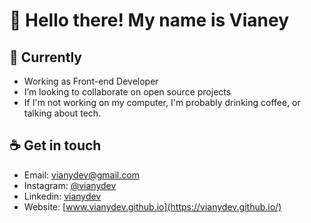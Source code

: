 # 👋 Hello there! My name is Vianey

## 📌 Currently
- Working as Front-end Developer 
- I’m looking to collaborate on open source projects
- If I'm not working on my computer, I'm probably drinking coffee, or talking about tech.

## ☕️ Get in touch
- Email: [vianydev@gmail.com](mailto:vianydev@gmail.com)
- Instagram: [@vianydev](https://www.instagram.com/vianydev) 
- Linkedin: [vianydev](https://www.linkedin.com/in/vianydev/)
- Website: [www.vianydev.github.io](https://vianydev.github.io/)

<!---
vianydev/vianydev is a ✨ special ✨ repository because its `README.md` (this file) appears on your GitHub profile.
You can click the Preview link to take a look at your changes.
--->
